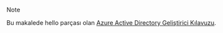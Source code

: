 > [!NOTE]
> Bu makalede hello parçası olan [Azure Active Directory Geliştirici Kılavuzu](../articles/active-directory/develop/active-directory-developers-guide.md).
>
>
